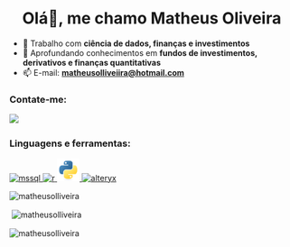 <h1 align="center">
  Olá👋, me chamo Matheus Oliveira
</h1>


- 🔭 Trabalho com **ciência de dados, finanças e investimentos**
- 🌱 Aprofundando conhecimentos em **fundos de investimentos, derivativos e finanças quantitativas**
- 📫 E-mail: **matheusolliveiira@hotmail.com**

<h3 align="left">
  Contate-me:
</h3>

<div> 
  <a href="https://www.linkedin.com/in/matheussoaresdeoliveira/" target="_blank"><img src="https://img.shields.io/badge/-LinkedIn-%230077B5?style=for-the-badge&logo=linkedin&logoColor=white" target="_blank"></a> 
</div>

<h3 align="left">
  Linguagens e ferramentas:
</h3>

<p align="left">
  <a href="https://www.microsoft.com/en-us/sql-server" target="_blank" rel="noreferrer"> <img src="https://www.svgrepo.com/show/303229/microsoft-sql-server-logo.svg" alt="mssql" width="40" height="40"/> </a> 
  <a href="https://www.r-project.org/" target="_blank" rel="noreferrer"> <img src="https://www.r-project.org/Rlogo.png" alt="r" width="40" height="40"/> </a>
  <a href="https://www.python.org" target="_blank" rel="noreferrer"> <img src="https://raw.githubusercontent.com/devicons/devicon/master/icons/python/python-original.svg" alt="python" width="40" height="40"/> </a>
  <a href="https://www.alteryx.com/pt-br" target="_blank" rel="noreferrer"> <img src="https://encrypted-tbn0.gstatic.com/images?q=tbn:ANd9GcQNYi-7q0-2FnxoCEcuyGm10-WGaTH_WPGGng&usqp=CAU" alt="alteryx" width="40" height="40"/> </a>
</p>

<p>
  <img align="center" src="https://github-readme-stats.vercel.app/api/top-langs?username=matheusolliveira&show_icons=true&locale=pt-br&layout=compact&theme=dark" alt="matheusolliveira" />
</p>
<p>
  &nbsp;<img align="center" src="https://github-readme-stats.vercel.app/api?username=matheusolliveira&show_icons=true&locale=pt-br&theme=dark" alt="matheusolliveira" />
</p>
<p>
  <img align="center" src="https://github-readme-streak-stats.herokuapp.com/?user=matheusolliveira&theme=dark&locale=pt-br" alt="matheusolliveira" />
</p>


